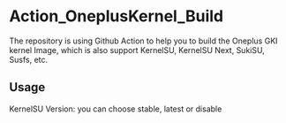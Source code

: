 # Action_OneplusKernel_Build
The repository is using Github Action to help you to build the Oneplus GKI kernel Image, which is also support KernelSU, KernelSU Next, SukiSU, Susfs, etc.

## Usage
KernelSU Version: you can choose stable, latest or disable